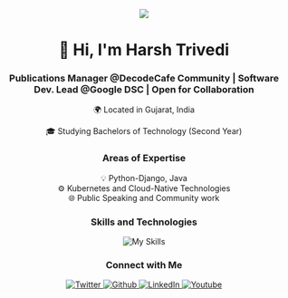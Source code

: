 <!-- Banner Image -->
<p align="center">
  <img src="https://pbs.twimg.com/media/F50M3BSW4AAweSK?format=jpg&name=large">
</p>

<!-- Introduction -->
<h1 align="center">👋 Hi, I'm Harsh Trivedi</h1>
<h3 align="center">Publications Manager @DecodeCafe Community | Software Dev. Lead @Google DSC | Open for Collaboration </h3>

<!-- Location and Education -->
<p align="center">
  🌍 Located in Gujarat, India
</p>
<p align="center">
  🎓 Studying Bachelors of Technology (Second Year)
</p>

<!-- Fields of Expertise -->
<h3 align="center">Areas of Expertise</h3>
<p align="center">
  💡 Python-Django, Java <br>
  ⚙️ Kubernetes and Cloud-Native Technologies <br>
  🌐 Public Speaking and Community work
</p>



<!-- Skills and Technologies -->
<h3 align="center">Skills and Technologies</h3>
<p align="center">
  <img src="https://skillicons.dev/icons?i=aws,git,jenkins,linux,docker,kubernetes,java,go&perline=6" alt="My Skills">
</p>
<!--START_SECTION:activity-->
<!-- Connect with Me -->
<h3 align="center">Connect with Me</h3>
<p align="center">
  <a href="https://twitter.com/harshh_trivedi">
    <img src="https://img.shields.io/twitter/follow/harshh_trivedi?label=Twitter&logo=twitter&style=for-the-badge&color=1DA1F2" alt="Twitter">
  </a>
  <a href="https://github.com/Harsh-Trivedi03">
    <img src="https://img.shields.io/github/follow/harshh_trivedi?label=Twitter&logo=twitter&style=for-the-badge&color=1DA1F2" alt="Github">
  </a>
  <a href="https://www.linkedin.com/in/harsh-trivedi03/">
    <img src="https://img.shields.io/badge/linkedin-%230077b5.svg?&style=for-the-badge&logo=linkedin&logoColor=white" alt="LinkedIn">
  </a>
  <a href="https://www.youtube.com/@feelthecode/playlists">
    <img src="https://img.shields.io/youtube/follow/harshh_trivedi?label=Twitter&logo=twitter&style=for-the-badge&color=1DA1F2" alt="Youtube">
  </a>
</p>
